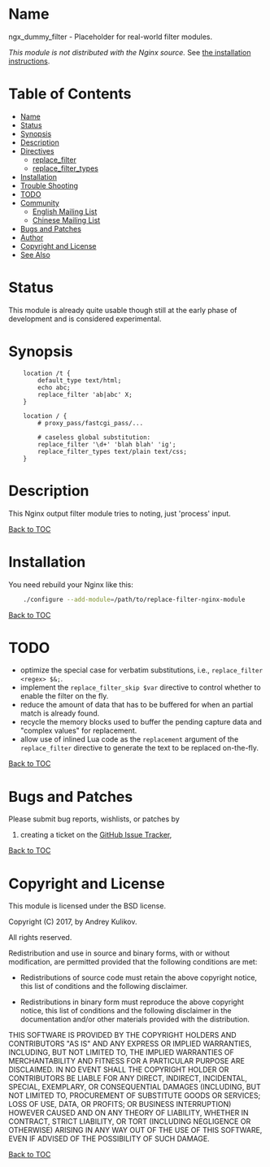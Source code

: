 Name
====

ngx_dummy_filter - Placeholder for real-world filter modules.

*This module is not distributed with the Nginx source.* See [the installation instructions](#installation).

Table of Contents
=================

* [Name](#name)
* [Status](#status)
* [Synopsis](#synopsis)
* [Description](#description)
* [Directives](#directives)
    * [replace_filter](#replace_filter)
    * [replace_filter_types](#replace_filter_types)
* [Installation](#installation)
* [Trouble Shooting](#trouble-shooting)
* [TODO](#todo)
* [Community](#community)
    * [English Mailing List](#english-mailing-list)
    * [Chinese Mailing List](#chinese-mailing-list)
* [Bugs and Patches](#bugs-and-patches)
* [Author](#author)
* [Copyright and License](#copyright-and-license)
* [See Also](#see-also)

Status
======

This module is already quite usable though still at the early phase of development
and is considered experimental.

Synopsis
========

```nginx
    location /t {
        default_type text/html;
        echo abc;
        replace_filter 'ab|abc' X;
    }

    location / {
        # proxy_pass/fastcgi_pass/...

        # caseless global substitution:
        replace_filter '\d+' 'blah blah' 'ig';
        replace_filter_types text/plain text/css;
    }

```

Description
===========

This Nginx output filter module tries to noting, just 'process' input.

[Back to TOC](#table-of-contents)

Installation
============

You need rebuild your Nginx like this:

```bash
    ./configure --add-module=/path/to/replace-filter-nginx-module
```

[Back to TOC](#table-of-contents)


TODO
====

* optimize the special case for verbatim substitutions, i.e., `replace_filter <regex> $&;`.
* implement the `replace_filter_skip $var` directive to control whether to enable the filter on the fly.
* reduce the amount of data that has to be buffered for when an partial match is already found.
* recycle the memory blocks used to buffer the pending capture data and "complex values" for replacement.
* allow use of inlined Lua code as the `replacement` argument of the `replace_filter` directive to generate the text to be replaced on-the-fly.

[Back to TOC](#table-of-contents)


Bugs and Patches
================

Please submit bug reports, wishlists, or patches by

1. creating a ticket on the [GitHub Issue Tracker](http://github.com/agentzh/replace-filter-nginx-module/issues),

[Back to TOC](#table-of-contents)

Copyright and License
=====================

This module is licensed under the BSD license.

Copyright (C) 2017, by Andrey Kulikov.

All rights reserved.

Redistribution and use in source and binary forms, with or without modification, are permitted provided that the following conditions are met:

* Redistributions of source code must retain the above copyright notice, this list of conditions and the following disclaimer.

* Redistributions in binary form must reproduce the above copyright notice, this list of conditions and the following disclaimer in the documentation and/or other materials provided with the distribution.

THIS SOFTWARE IS PROVIDED BY THE COPYRIGHT HOLDERS AND CONTRIBUTORS "AS IS" AND ANY EXPRESS OR IMPLIED WARRANTIES, INCLUDING, BUT NOT LIMITED TO, THE IMPLIED WARRANTIES OF MERCHANTABILITY AND FITNESS FOR A PARTICULAR PURPOSE ARE DISCLAIMED. IN NO EVENT SHALL THE COPYRIGHT HOLDER OR CONTRIBUTORS BE LIABLE FOR ANY DIRECT, INDIRECT, INCIDENTAL, SPECIAL, EXEMPLARY, OR CONSEQUENTIAL DAMAGES (INCLUDING, BUT NOT LIMITED TO, PROCUREMENT OF SUBSTITUTE GOODS OR SERVICES; LOSS OF USE, DATA, OR PROFITS; OR BUSINESS INTERRUPTION) HOWEVER CAUSED AND ON ANY THEORY OF LIABILITY, WHETHER IN CONTRACT, STRICT LIABILITY, OR TORT (INCLUDING NEGLIGENCE OR OTHERWISE) ARISING IN ANY WAY OUT OF THE USE OF THIS SOFTWARE, EVEN IF ADVISED OF THE POSSIBILITY OF SUCH DAMAGE.

[Back to TOC](#table-of-contents)

